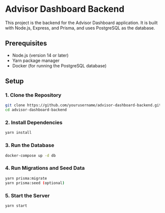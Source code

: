 # Advisor Dashboard Backend

This project is the backend for the Advisor Dashboard application. It is built with Node.js, Express, and Prisma, and uses PostgreSQL as the database.

## Prerequisites

- Node.js (version 14 or later)
- Yarn package manager
- Docker (for running the PostgreSQL database)

## Setup

### 1. Clone the Repository

```bash
git clone https://github.com/yourusername/advisor-dashboard-backend.git
cd advisor-dashboard-backend
```

### 2. Install Dependencies

```bash
yarn install
```

### 3. Run the Database

```bash
docker-compose up -d db
```

### 4. Run Migrations and Seed Data

```bash
yarn prisma:migrate
yarn prisma:seed (optional)
```

### 5. Start the Server

```bash
yarn start
```
